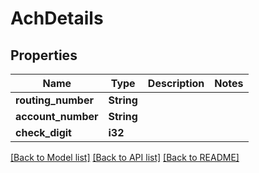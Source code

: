 # AchDetails

## Properties

Name | Type | Description | Notes
------------ | ------------- | ------------- | -------------
**routing_number** | **String** |  | 
**account_number** | **String** |  | 
**check_digit** | **i32** |  | 

[[Back to Model list]](../README.md#documentation-for-models) [[Back to API list]](../README.md#documentation-for-api-endpoints) [[Back to README]](../README.md)


